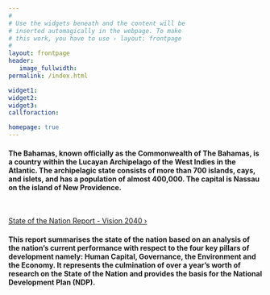 ```yaml
---
#
# Use the widgets beneath and the content will be
# inserted automagically in the webpage. To make
# this work, you have to use › layout: frontpage
#
layout: frontpage
header:
   image_fullwidth:
permalink: /index.html

widget1:
widget2:
widget3:
callforaction:

homepage: true
---
```

<h4>The Bahamas, known officially as the Commonwealth of The Bahamas, is a country within the Lucayan Archipelago of the West Indies in the Atlantic. The archipelagic state consists of more than 700 islands, cays, and islets, and has a population of almost 400,000. The capital is Nassau on the island of New Providence.</h4>

<div class="row">
	<div class="medium-6 large-10">
		<img src="{{ site.urlimg }}Country-Header-bahamas.jpg" alt="">
	</div><!-- /.medium-3.columns -->
</div><!-- /.row -->

<br>

<a class="radius button large" href="http://www.vision2040bahamas.org/media/uploads/State_of_the_Nation_Summary_Report.pdf">State of the Nation Report - Vision 2040 ›</a>

>
#### This report summarises the state of the nation based on an analysis of the nation’s current performance with respect to the four key pillars of development namely: Human Capital, Governance, the Environment and the Economy. It represents the culmination of over a year’s worth of research on the State of the Nation and provides the basis for the National Development Plan (NDP).